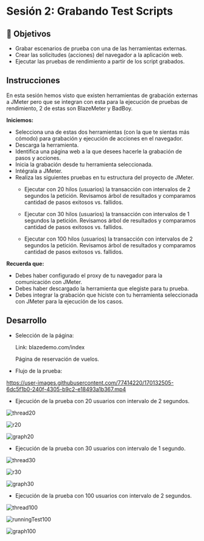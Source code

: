 # Sesión 2: Grabando Test Scripts

## :dart: Objetivos

* Grabar escenarios de prueba con una de las herramientas externas.
* Crear las solicitudes (acciones) del navegador a la aplicación web.
* Ejecutar las pruebas de rendimiento a partir de los script grabados.

## Instrucciones

En esta sesión hemos visto que existen herramientas de grabación externas a JMeter pero que se integran con esta para la ejecución de pruebas de rendimiento, 2 de estas son BlazeMeter y BadBoy.

**Iniciemos:**

* Selecciona una de estas dos herramientas (con la que te sientas más cómodo) para grabación y ejecución de acciones en el navegador.
* Descarga la herramienta.
* Identifica una página web a la que desees hacerle la grabación de pasos y acciones.
* Inicia la grabación desde tu herramienta seleccionada.
* Intégrala a JMeter.
* Realiza las siguientes pruebas en tu estructura del proyecto de JMeter.
    - Ejecutar con 20 hilos (usuarios) la transacción con intervalos de 2 segundos la petición.
        Revisamos árbol de resultados y comparamos cantidad de pasos exitosos vs. fallidos.

    - Ejecutar con 30 hilos (usuarios) la transacción con intervalos de 1 segundos la petición.
        Revisamos árbol de resultados y comparamos cantidad de pasos exitosos vs. fallidos.

    - Ejecutar con 100 hilos (usuarios) la transacción con intervalos de 2 segundos la petición.
        Revisamos árbol de resultados y comparamos cantidad de pasos exitosos vs. fallidos.

**Recuerda que:**

* Debes haber configurado el proxy de tu navegador para la comunicación con JMeter.
* Debes haber descargado la herramienta que elegiste para tu prueba.
* Debes integrar la grabación que hiciste con tu herramienta seleccionada con JMeter para la ejecución de los casos.

## Desarrollo
- Selección de la página: 
    
    Link: blazedemo.com/index
    
    Página de reservación de vuelos.
    
- Flujo de la prueba: 

https://user-images.githubusercontent.com/77414220/170132505-6dc5f1b0-240f-4305-b9c2-e18493a1b367.mp4

- Ejecución de la prueba con 20 usuarios con intervalo de 2 segundos.

![thread20](https://user-images.githubusercontent.com/77414220/170131683-2c751a88-53d5-40ce-9b3b-faf6ab7613ef.PNG)

![r20](https://user-images.githubusercontent.com/77414220/170137793-226232b1-b1db-4ff6-9f54-969ecba2a6df.PNG)

![graph20](https://user-images.githubusercontent.com/77414220/170131716-b556ceeb-f9d8-4a6e-8641-fe32bb2dcab4.PNG)

- Ejecución de la prueba con 30 usuarios con intervalo de 1 segundo.

![thread30](https://user-images.githubusercontent.com/77414220/170132019-133f8c77-7b03-4bb4-8f48-217a79745c93.PNG)

![r30](https://user-images.githubusercontent.com/77414220/170137802-250c0bf8-418d-4f1b-a169-126305c413f7.PNG)

![graph30](https://user-images.githubusercontent.com/77414220/170132038-47f8101a-65c9-4c1e-abe6-8e370a5be89a.PNG)

- Ejecución de la prueba con 100 usuarios con intervalo de 2 segundos.

![thread100](https://user-images.githubusercontent.com/77414220/170136379-88b4311b-689e-4dfd-970e-e7d5ef69e21a.PNG)

![runningTest100](https://user-images.githubusercontent.com/77414220/170136393-4ed515e9-25ae-401f-9320-a86e6cc6dfeb.PNG)

![graph100](https://user-images.githubusercontent.com/77414220/170136409-54c2d91f-2600-4c74-ae4e-44a2ee3e7947.PNG)

 
